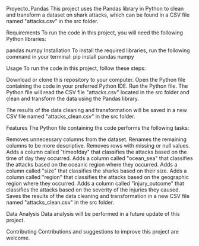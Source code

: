 Proyecto_Pandas
This project uses the Pandas library in Python to clean and transform a dataset on shark attacks, which can be found in a CSV file named "attacks.csv" in the src folder.

Requirements
To run the code in this project, you will need the following Python libraries:

pandas
numpy
Installation
To install the required libraries, run the following command in your terminal:
pip install pandas numpy

Usage
To run the code in this project, follow these steps:

Download or clone this repository to your computer.
Open the Python file containing the code in your preferred Python IDE.
Run the Python file.
The Python file will read the CSV file "attacks.csv" located in the src folder and clean and transform the data using the Pandas library.

The results of the data cleaning and transformation will be saved in a new CSV file named "attacks_clean.csv" in the src folder.

Features
The Python file containing the code performs the following tasks:

Removes unnecessary columns from the dataset.
Renames the remaining columns to be more descriptive.
Removes rows with missing or null values.
Adds a column called "timeofday" that classifies the attacks based on the time of day they occurred.
Adds a column called "ocean_sea" that classifies the attacks based on the oceanic region where they occurred.
Adds a column called "size" that classifies the sharks based on their size.
Adds a column called "region" that classifies the attacks based on the geographic region where they occurred.
Adds a column called "injury_outcome" that classifies the attacks based on the severity of the injuries they caused.
Saves the results of the data cleaning and transformation in a new CSV file named "attacks_clean.csv" in the src folder.

Data Analysis
Data analysis will be performed in a future update of this project.

Contributing
Contributions and suggestions to improve this project are welcome.
